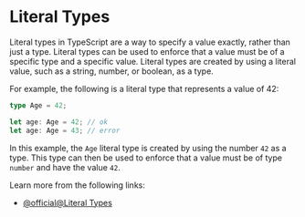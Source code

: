 # Literal Types

Literal types in TypeScript are a way to specify a value exactly, rather than just a type. Literal types can be used to enforce that a value must be of a specific type and a specific value. Literal types are created by using a literal value, such as a string, number, or boolean, as a type.

For example, the following is a literal type that represents a value of 42:

```typescript
type Age = 42;

let age: Age = 42; // ok
let age: Age = 43; // error
```

In this example, the `Age` literal type is created by using the number `42` as a type. This type can then be used to enforce that a value must be of type `number` and have the value `42`.

Learn more from the following links:

- [@official@Literal Types](https://www.typescriptlang.org/docs/handbook/2/everyday-types.html#literal-types)

